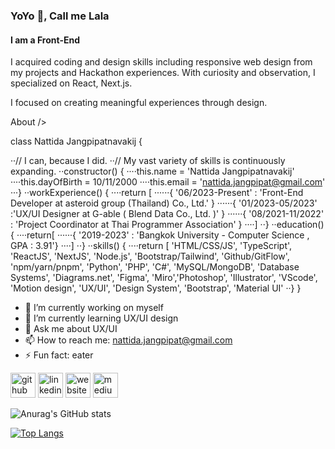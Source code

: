 ### YoYo 👋, Call me Lala
#### I am a Front-End
I acquired coding and design skills including responsive web design from my projects and Hackathon experiences. With curiosity and observation, I specialized on React, Next.js.

I focused on creating meaningful experiences through design.

About />

class Nattida Jangpipatnavakij {

··// I can, because I did.
··// My vast variety of skills is continuously expanding.
··constructor() {
····this.name = 'Nattida Jangpipatnavakij'
····this.dayOfBirth = 10/11/2000
····this.email = 'nattida.jangpipat@gmail.com'
···}
··workExperience() {
····return [
······{ '06/2023-Present' : 'Front-End Developer at asteroid group (Thailand) Co., Ltd.' }
······{ '01/2023-05/2023' :'UX/UI Designer at G-able ( Blend Data Co., Ltd. )' }
······{ '08/2021-11/2022' : 'Project Coordinator at Thai Programmer Association' }
····]
··}
··education() {
····return[
······{ '2019-2023' : 'Bangkok University - Computer Science , GPA : 3.91'}
····]
··}
··skills() {
····return [
'HTML/CSS/JS', 'TypeScript', 'ReactJS', 'NextJS', 'Node.js', 'Bootstrap/Tailwind', 'Github/GitFlow', 'npm/yarn/pnpm', 'Python', 'PHP', 'C#', 'MySQL/MongoDB', 'Database Systems', 'Diagrams.net', 'Figma', 'Miro','Photoshop', 'Illustrator', 'VScode', 'Motion design', 'UX/UI', 'Design System', 'Bootstrap', 'Material UI'
··}
}



- 🔭 I’m currently working on myself 
- 🌱 I’m currently learning UX/UI design 
- 💬 Ask me about UX/UI 
- 📫 How to reach me: nattida.jangpipat@gmail.com 
- ⚡ Fun fact: eater 


[<img src='https://cdn.jsdelivr.net/npm/simple-icons@3.0.1/icons/github.svg' alt='github' height='40'>](https://github.com/https://github.com/LaLaStalin )  [<img src='https://cdn.jsdelivr.net/npm/simple-icons@3.0.1/icons/linkedin.svg' alt='linkedin' height='40'>](https://www.linkedin.com/in/https://www.linkedin.com/in/nattidajang//)  [<img src='https://cdn.jsdelivr.net/npm/simple-icons@3.0.1/icons/icloud.svg' alt='website' height='40'>](https://lalanattida.wixsite.com/nattidajang/home)  [<img src='https://cdn.jsdelivr.net/npm/simple-icons@3.0.1/icons/medium.svg' alt='medium' height='40'>](https://medium.com/@lalanattida)  



![Anurag's GitHub stats](https://github-readme-stats.vercel.app/api?username=LalaStalin&show_icons=true&theme=radical)


[![Top Langs](https://github-readme-stats.vercel.app/api/top-langs/?username=LalaStalin&layout=compact)](https://github.com/anuraghazra/github-readme-stats)

